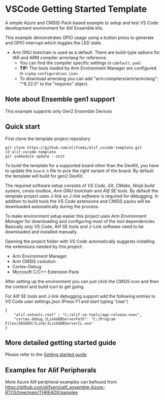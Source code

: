 # VSCode Getting Started Template
A simple Azure and CMSIS-Pack based example to setup and test VS Code development environment for Alif Ensemble kits.

This example demonstrates GPIO usage using a button press to generate and GPIO interrupt which toggles the LED state.

- Arm GNU toolchain is used as a default. There are build-type options for IAR and ARM compiler armclang for reference.
  - You can find the compiler specific settings in `cdefault.yaml`
  - **TIP:** The tools loaded by Arm Environment Manager are configured in `vcpkg-configuration.json`.
  - To download armclang you can add "arm:compilers/arm/armclang": "^6.22.0" to the "requires" object.

## Note about Ensemble gen1 support
This example supports only Gen2 Ensemble Devices

## Quick start
First clone the template project repository
```
git clone https://github.com/alifsemi/alif_vscode-template.git
cd alif_vscode-template
git submodule update --init
```

To build the template for a supported board other than the DevKit, you have to update the `board.h` file to pick the right variant of the board.
By default the template will build for gen2 DevKit.

The required software setup consists of *VS Code*, *Git*, *CMake*, *Ninja build system*, *cmsis-toolbox*, *Arm GNU toolchain* and *Alif SE tools*.
By default the template project uses J-link so *J-link software* is required for debugging.
In addition to build tools the VS Code extensions and CMSIS packs will be downloaded automatically during the process.

To make environment setup easier this project uses *Arm Environment Manager* for downloading and configuring most of the tool dependencies.
Basically only VS Code, Alif SE tools and J-Link software need to be downloaded and installed manually.

Opening the project folder with VS Code automatically suggests installing the extensions needed by this project:
- Arm Environment Manager
- Arm CMSIS csolution
- Cortex-Debug
- Microsoft C/C++ Extension Pack

After setting up the environment you can just click the CMSIS icon and then the *context* and *build* icon to get going.

For Alif SE tools and J-link debugging support add the following entries to VS Code user settings.json (Press F1 and start typing 'User')
```
{
    "alif.setools.root" : "C:/alif-se-tools/app-release-exec",
    "cortex-debug.JLinkGDBServerPath": "C:/Program Files/SEGGER/JLink/JLinkGDBServerCL.exe"
}
```

## More detailed getting started guide
Please refer to the [Getting started guide](doc/getting_started.md)

## Examples for Alif Peripherals
More Azure Alif peripheral examples can befound from https://github.com/alifsemi/alif_ensemble-Azure-RTOS/tree/main/THREADX/samples
